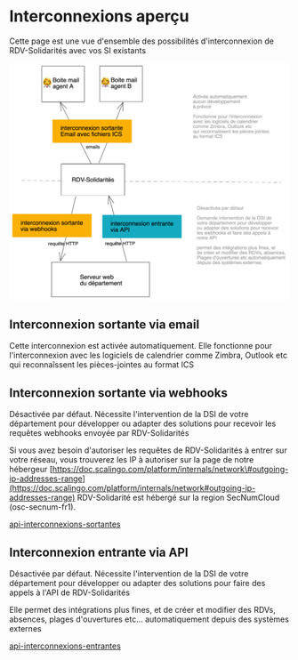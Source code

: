 # Interconnexions aperçu

Cette page est une vue d'ensemble des possibilités d'interconnexion de RDV-Solidarités avec vos SI existants

![](apercu_interconnexion.png)

## Interconnexion sortante via email

Cette interconnexion est activée automatiquement. Elle fonctionne pour l'interconnexion avec les logiciels de calendrier comme Zimbra, Outlook etc qui reconnaîssent les pièces-jointes au format ICS

## Interconnexion sortante via webhooks

Désactivée par défaut. Nécessite l'intervention de la DSI de votre département pour développer ou adapter des solutions pour recevoir les requêtes webhooks envoyée par RDV-Solidarités

Si vous avez besoin d'autoriser les requêtes de RDV-Solidarités à entrer sur votre réseau, vous trouverez les IP à autoriser sur la page de notre hébergeur [https://doc.scalingo.com/platform/internals/network\#outgoing-ip-addresses-range](https://doc.scalingo.com/platform/internals/network#outgoing-ip-addresses-range) RDV-Solidarité est hébergé sur la region SecNumCloud \(osc-secnum-fr1\).

[api-interconnexions-sortantes](/api-interconnexions-sortantes)

## Interconnexion entrante via API

Désactivée par défaut. Nécessite l'intervention de la DSI de votre département pour développer ou adapter des solutions pour faire des appels à l'API de RDV-Solidarités

Elle permet des intégrations plus fines, et de créer et modifier des RDVs, absences, plages d'ouvertures etc... automatiquement depuis des systèmes externes

[api-interconnexions-entrantes](/api-interconnexions-entrantes)





